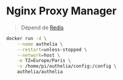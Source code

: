 # Nginx Proxy Manager

> Dépend de [Redis](docker_redis.md)

```bash
docker run -d \
    --name authelia \
    --restart=unless-stopped \
    --network=host \
    -e TZ=Europe/Paris \
    -v /home/pi/authelia/config:/config \
    authelia/authelia
```
